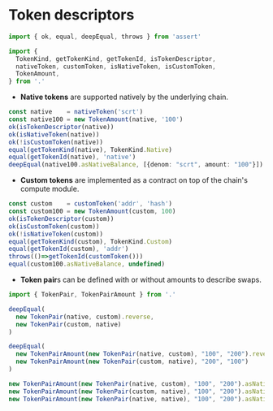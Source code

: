 # Token descriptors

```typescript
import { ok, equal, deepEqual, throws } from 'assert'
```

```typescript
import {
  TokenKind, getTokenKind, getTokenId, isTokenDescriptor,
  nativeToken, customToken, isNativeToken, isCustomToken,
  TokenAmount,
} from '.'
```

* **Native tokens** are supported natively by the underlying chain.

```typescript
const native    = nativeToken('scrt')
const native100 = new TokenAmount(native, '100')
ok(isTokenDescriptor(native))
ok(isNativeToken(native))
ok(!isCustomToken(native))
equal(getTokenKind(native), TokenKind.Native)
equal(getTokenId(native), 'native')
deepEqual(native100.asNativeBalance, [{denom: "scrt", amount: "100"}])
```

* **Custom tokens** are implemented as a contract on top of the chain's compute module.

```typescript
const custom    = customToken('addr', 'hash')
const custom100 = new TokenAmount(custom, 100)
ok(isTokenDescriptor(custom))
ok(isCustomToken(custom))
ok(!isNativeToken(custom))
equal(getTokenKind(custom), TokenKind.Custom)
equal(getTokenId(custom), 'addr')
throws(()=>getTokenId(customToken()))
equal(custom100.asNativeBalance, undefined)
```

* **Token pair**s can be defined with or without amounts to describe swaps.

```typescript
import { TokenPair, TokenPairAmount } from '.'

deepEqual(
  new TokenPair(native, custom).reverse,
  new TokenPair(custom, native)
)

deepEqual(
  new TokenPairAmount(new TokenPair(native, custom), "100", "200").reverse,
  new TokenPairAmount(new TokenPair(custom, native), "200", "100")
)

new TokenPairAmount(new TokenPair(native, custom), "100", "200").asNativeBalance
new TokenPairAmount(new TokenPair(custom, native), "100", "200").asNativeBalance
new TokenPairAmount(new TokenPair(native, native), "100", "200").asNativeBalance
```
